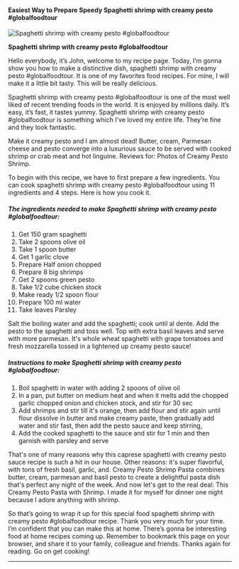             

#### Easiest Way to Prepare Speedy Spaghetti shrimp with creamy pesto #globalfoodtour

![Spaghetti shrimp with creamy pesto #globalfoodtour](https://img-global.cpcdn.com/recipes/b55d0c420d6b4358/751x532cq70/spaghetti-shrimp-with-creamy-pesto-globalfoodtour-recipe-main-photo.jpg)

**Spaghetti shrimp with creamy pesto #globalfoodtour**

Hello everybody, it’s John, welcome to my recipe page. Today, I’m gonna show you how to make a distinctive dish, spaghetti shrimp with creamy pesto #globalfoodtour. It is one of my favorites food recipes. For mine, I will make it a little bit tasty. This will be really delicious.

Spaghetti shrimp with creamy pesto #globalfoodtour is one of the most well liked of recent trending foods in the world. It is enjoyed by millions daily. It’s easy, it’s fast, it tastes yummy. Spaghetti shrimp with creamy pesto #globalfoodtour is something which I’ve loved my entire life. They’re fine and they look fantastic.

Make it creamy pesto and I am almost dead! Butter, cream, Parmesan cheese and pesto converge into a luxurious sauce to be served with cooked shrimp or crab meat and hot linguine. Reviews for: Photos of Creamy Pesto Shrimp.

To begin with this recipe, we have to first prepare a few ingredients. You can cook spaghetti shrimp with creamy pesto #globalfoodtour using 11 ingredients and 4 steps. Here is how you cook it.

##### The ingredients needed to make Spaghetti shrimp with creamy pesto #globalfoodtour:

1.  Get 150 gram spaghetti
2.  Take 2 spoons olive oil
3.  Take 1 spoon butter
4.  Get 1 garlic clove
5.  Prepare Half onion chopped
6.  Prepare 8 big shrimps
7.  Get 2 spoons green pesto
8.  Take 1/2 cube chicken stock
9.  Make ready 1/2 spoon flour
10.  Prepare 100 ml water
11.  Take leaves Parsley

Salt the boiling water and add the spaghetti; cook until al dente. Add the pesto to the spaghetti and toss well. Top with extra basil leaves and serve with more parmesan. It's whole wheat spaghetti with grape tomatoes and fresh mozzarella tossed in a lightened up creamy pesto sauce!

##### Instructions to make Spaghetti shrimp with creamy pesto #globalfoodtour:

1.  Boil spaghetti in water with adding 2 spoons of olive oil
2.  In a pan, put butter on medium heat and when it melts add the chopped garlic chopped onion and chicken stock, and stir for 30 sec
3.  Add shrimps and stir till it's orange, then add flour and stir again until flour dissolve in butter and make creamy paste, then gradually add water and stir fast, then add the pesto sauce and keep stirring,
4.  Add the cooked spaghetti to the sauce and stir for 1 min and then garnish with parsley and serve

That's one of many reasons why this caprese spaghetti with creamy pesto sauce recipe is such a hit in our house. Other reasons: it's super flavorful, with tons of fresh basil, garlic, and. Creamy Pesto Shrimp Pasta combines butter, cream, parmesan and basil pesto to create a delightful pasta dish that's perfect any night of the week. And now let's get to the real deal: This Creamy Pesto Pasta with Shrimp. I made it for myself for dinner one night because I adore anything with shrimp.

So that’s going to wrap it up for this special food spaghetti shrimp with creamy pesto #globalfoodtour recipe. Thank you very much for your time. I’m confident that you can make this at home. There’s gonna be interesting food at home recipes coming up. Remember to bookmark this page on your browser, and share it to your family, colleague and friends. Thanks again for reading. Go on get cooking!

* * *